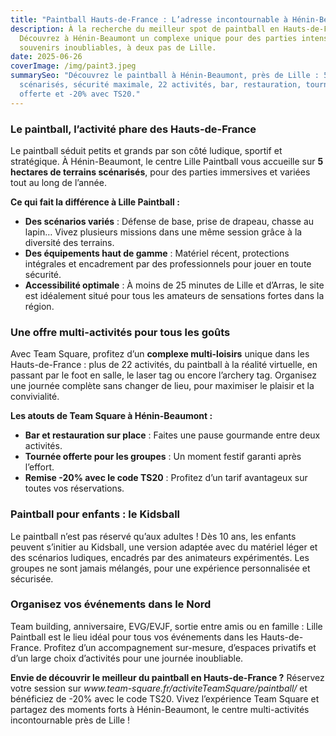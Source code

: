 ```yaml
---
title: "Paintball Hauts-de-France : L’adresse incontournable à Hénin-Beaumont"
description: À la recherche du meilleur spot de paintball en Hauts-de-France ?
  Découvrez à Hénin-Beaumont un complexe unique pour des parties intenses et des
  souvenirs inoubliables, à deux pas de Lille.
date: 2025-06-26
coverImage: /img/paint3.jpeg
summarySeo: "Découvrez le paintball à Hénin-Beaumont, près de Lille : 5 terrains
  scénarisés, sécurité maximale, 22 activités, bar, restauration, tournée
  offerte et -20% avec TS20."
---
```


### **Le paintball, l’activité phare des Hauts-de-France**

Le paintball séduit petits et grands par son côté ludique, sportif et stratégique. À Hénin-Beaumont, le centre Lille Paintball vous accueille sur **5 hectares de terrains scénarisés**, pour des parties immersives et variées tout au long de l’année.

**Ce qui fait la différence à Lille Paintball :**

- **Des scénarios variés** : Défense de base, prise de drapeau, chasse au lapin… Vivez plusieurs missions dans une même session grâce à la diversité des terrains.
- **Des équipements haut de gamme** : Matériel récent, protections intégrales et encadrement par des professionnels pour jouer en toute sécurité.
- **Accessibilité optimale** : À moins de 25 minutes de Lille et d’Arras, le site est idéalement situé pour tous les amateurs de sensations fortes dans la région.

### **Une offre multi-activités pour tous les goûts**

Avec Team Square, profitez d’un **complexe multi-loisirs** unique dans les Hauts-de-France : plus de 22 activités, du paintball à la réalité virtuelle, en passant par le foot en salle, le laser tag ou encore l’archery tag. Organisez une journée complète sans changer de lieu, pour maximiser le plaisir et la convivialité.

**Les atouts de Team Square à Hénin-Beaumont :**

- **Bar et restauration sur place** : Faites une pause gourmande entre deux activités.
- **Tournée offerte pour les groupes** : Un moment festif garanti après l’effort.
- **Remise -20% avec le code TS20** : Profitez d’un tarif avantageux sur toutes vos réservations.

### **Paintball pour enfants : le Kidsball**

Le paintball n’est pas réservé qu’aux adultes ! Dès 10 ans, les enfants peuvent s’initier au Kidsball, une version adaptée avec du matériel léger et des scénarios ludiques, encadrés par des animateurs expérimentés. Les groupes ne sont jamais mélangés, pour une expérience personnalisée et sécurisée.

### **Organisez vos événements dans le Nord**

Team building, anniversaire, EVG/EVJF, sortie entre amis ou en famille : Lille Paintball est le lieu idéal pour tous vos événements dans les Hauts-de-France. Profitez d’un accompagnement sur-mesure, d’espaces privatifs et d’un large choix d’activités pour une journée inoubliable.

**Envie de découvrir le meilleur du paintball en Hauts-de-France ?** Réservez votre session sur *www\.team-square.fr/activiteTeamSquare/paintball/* et bénéficiez de -20% avec le code TS20. Vivez l’expérience Team Square et partagez des moments forts à Hénin-Beaumont, le centre multi-activités incontournable près de Lille !
